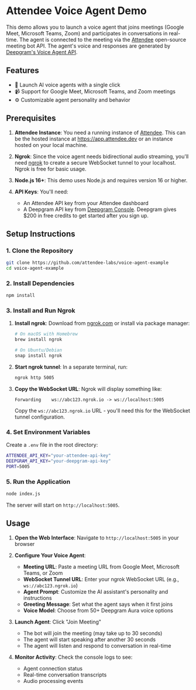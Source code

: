 # Attendee Voice Agent Demo

This demo allows you to launch a voice agent that joins meetings (Google Meet, Microsoft Teams, Zoom) and participates in conversations in real-time. The agent is connected to the meeting via the [Attendee](https://github.com/attendee-labs/attendee) open-source meeting bot API. The agent's voice and responses are generated by [Deepgram's Voice Agent API](https://deepgram.com/).

## Features

- 🤖 Launch AI voice agents with a single click
- 📹 Support for Google Meet, Microsoft Teams, and Zoom meetings
- ⚙️ Customizable agent personality and behavior

## Prerequisites

1. **Attendee Instance**: You need a running instance of [Attendee](https://github.com/attendee-labs/attendee). This can be the hosted instance at https://app.attendee.dev or an instance hosted on your local machine.

2. **Ngrok**: Since the voice agent needs bidirectional audio streaming, you'll need [ngrok](https://ngrok.com/) to create a secure WebSocket tunnel to your localhost. Ngrok is free for basic usage.

3. **Node.js 16+**: This demo uses Node.js and requires version 16 or higher.

4. **API Keys**: You'll need:
   - An Attendee API key from your Attendee dashboard
   - A Deepgram API key from [Deepgram Console](https://console.deepgram.com/). Deepgram gives $200 in free credits to get started after you sign up.

## Setup Instructions

### 1. Clone the Repository

```bash
git clone https://github.com/attendee-labs/voice-agent-example
cd voice-agent-example
```

### 2. Install Dependencies

```bash
npm install
```

### 3. Install and Run Ngrok

1. **Install ngrok**: Download from [ngrok.com](https://ngrok.com/) or install via package manager:
   ```bash
   # On macOS with Homebrew
   brew install ngrok
   
   # On Ubuntu/Debian
   snap install ngrok
   ```

2. **Start ngrok tunnel**: In a separate terminal, run:
   ```bash
   ngrok http 5005
   ```
   
3. **Copy the WebSocket URL**: Ngrok will display something like:
   ```
   Forwarding    ws://abc123.ngrok.io -> ws://localhost:5005
   ```
   Copy the `ws://abc123.ngrok.io` URL - you'll need this for the WebSocket tunnel configuration.

### 4. Set Environment Variables

Create a `.env` file in the root directory:

```bash
ATTENDEE_API_KEY="your-attendee-api-key"
DEEPGRAM_API_KEY="your-deepgram-api-key"
PORT=5005
```

### 5. Run the Application

```bash
node index.js
```

The server will start on `http://localhost:5005`.

## Usage

1. **Open the Web Interface**: Navigate to `http://localhost:5005` in your browser

2. **Configure Your Voice Agent**:
   - **Meeting URL**: Paste a meeting URL from Google Meet, Microsoft Teams, or Zoom
   - **WebSocket Tunnel URL**: Enter your ngrok WebSocket URL (e.g., `ws://abc123.ngrok.io`)
   - **Agent Prompt**: Customize the AI assistant's personality and instructions
   - **Greeting Message**: Set what the agent says when it first joins
   - **Voice Model**: Choose from 50+ Deepgram Aura voice options

3. **Launch Agent**: Click "Join Meeting"
   - The bot will join the meeting (may take up to 30 seconds)
   - The agent will start speaking after another 30 seconds
   - The agent will listen and respond to conversation in real-time

4. **Monitor Activity**: Check the console logs to see:
   - Agent connection status
   - Real-time conversation transcripts
   - Audio processing events
